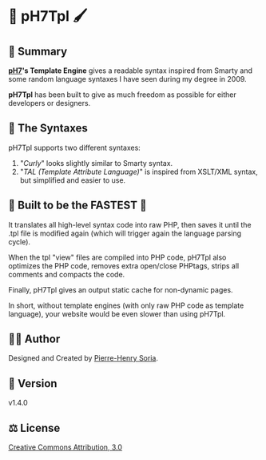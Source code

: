 # 🎨 pH7Tpl 🖌️

## 🔭 Summary

**[pH7](https://github.com/pH-7)'s Template Engine** gives a readable syntax inspired from Smarty and some random language syntaxes I have seen during my degree in 2009.

**pH7Tpl** has been built to give as much freedom as possible for either developers or designers.


## 📖 The Syntaxes

pH7Tpl supports two different syntaxes:

1. "*Curly*" looks slightly similar to Smarty syntax.
2. "*TAL (Template Attribute Language)*" is inspired from XSLT/XML syntax, but simplified and easier to use.


## 💨 Built to be the FASTEST 🌠

It translates all high-level syntax code into raw PHP, then saves it until the .tpl file is modified again (which will trigger again the language parsing cycle).

When the tpl "view" files are compiled into PHP code, pH7Tpl also optimizes the PHP code, removes extra open/close PHPtags, strips all comments and compacts the code.

Finally, pH7Tpl gives an output static cache for non-dynamic pages.

In short, without template engines (with only raw PHP code as template language), your website would be even slower than using pH7Tpl.


## 👨‍🎨 Author

Designed and Created by [Pierre-Henry Soria](https://pierrehenry.be).


## 🔢 Version

v1.4.0


## ⚖️ License

[Creative Commons Attribution, 3.0](http://creativecommons.org/licenses/by/3.0/)
